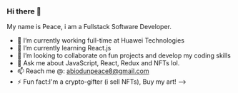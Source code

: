 ### Hi there 👋
My name is Peace, i am a Fullstack Software Developer.

- 🔭 I’m currently working full-time at Huawei Technologies
- 🌱 I’m currently learning React.js
- 👯 I’m looking to collaborate on fun projects and develop my coding skills
- 💬 Ask me about JavaScript, React, Redux and NFTs lol.
- 📫 Reach me @: abiodunpeace8@gmail.com
- ⚡ Fun fact:I'm a crypto-gifter (i sell NFTs), Buy my art!
-->
